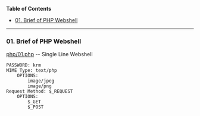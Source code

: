 **Table of Contents**
- [01. Brief of PHP Webshell](#01-brief-of-php-webshell)

---

### 01. Brief of PHP Webshell

[php/01.php](php/01.php) -- Single Line Webshell

```PlainText
PASSWORD: krm
MIME Type: text/php
    OPTIONS:
        image/jpeg
        image/png
Request Method: $_REQUEST
    OPTIONS:
        $_GET
        $_POST
```
